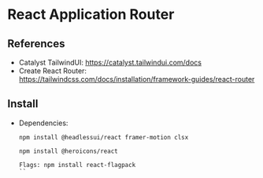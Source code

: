# React Application Router

## References

- Catalyst TailwindUI: https://catalyst.tailwindui.com/docs
- Create React Router: https://tailwindcss.com/docs/installation/framework-guides/react-router

## Install
- Dependencies:
    ```
    npm install @headlessui/react framer-motion clsx

    npm install @heroicons/react

    Flags: npm install react-flagpack
    ``
